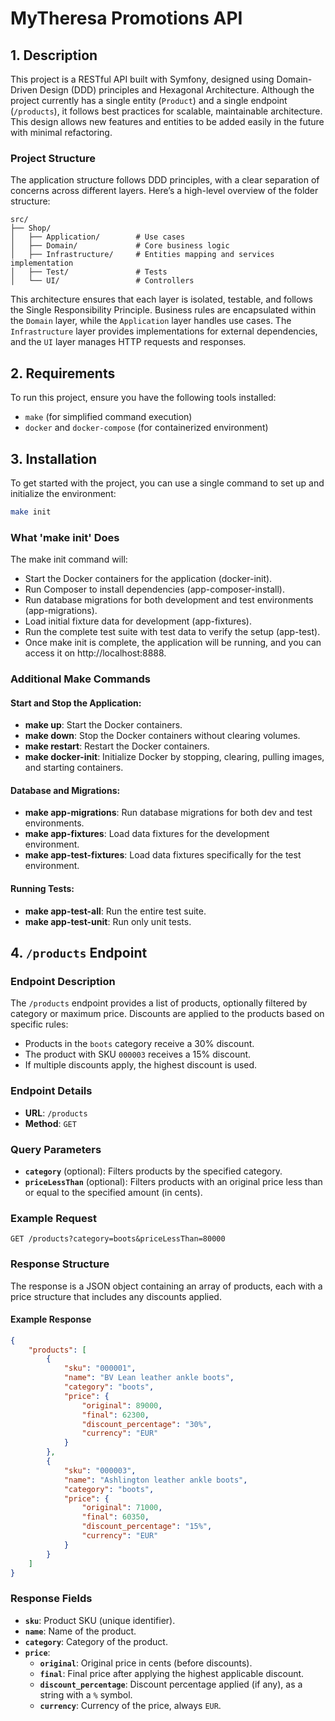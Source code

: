 # MyTheresa Promotions API

## 1. Description

This project is a RESTful API built with Symfony, designed using Domain-Driven Design (DDD) principles and Hexagonal Architecture. Although the project currently has a single entity (`Product`) and a single endpoint (`/products`), it follows best practices for scalable, maintainable architecture. This design allows new features and entities to be added easily in the future with minimal refactoring.

### Project Structure

The application structure follows DDD principles, with a clear separation of concerns across different layers. Here’s a high-level overview of the folder structure:

```
src/
├── Shop/
│   ├── Application/        # Use cases
│   ├── Domain/             # Core business logic
│   ├── Infrastructure/     # Entities mapping and services implementation
│   ├── Test/               # Tests
│   └── UI/                 # Controllers
```

This architecture ensures that each layer is isolated, testable, and follows the Single Responsibility Principle. Business rules are encapsulated within the `Domain` layer, while the `Application` layer handles use cases. The `Infrastructure` layer provides implementations for external dependencies, and the `UI` layer manages HTTP requests and responses.

## 2. Requirements

To run this project, ensure you have the following tools installed:

- `make` (for simplified command execution)
- `docker` and `docker-compose` (for containerized environment)

## 3. Installation

To get started with the project, you can use a single command to set up and initialize the environment:

```bash
make init
```

### What 'make init' Does
The make init command will:

- Start the Docker containers for the application (docker-init).
- Run Composer to install dependencies (app-composer-install).
- Run database migrations for both development and test environments (app-migrations).
- Load initial fixture data for development (app-fixtures).
- Run the complete test suite with test data to verify the setup (app-test).
- Once make init is complete, the application will be running, and you can access it on http://localhost:8888.

### Additional Make Commands

#### Start and Stop the Application:
- **make up**: Start the Docker containers.
- **make down**: Stop the Docker containers without clearing volumes.
- **make restart**: Restart the Docker containers.
- **make docker-init**: Initialize Docker by stopping, clearing, pulling images, and starting containers.
#### Database and Migrations:
- **make app-migrations**: Run database migrations for both dev and test environments.
- **make app-fixtures**: Load data fixtures for the development environment.
- **make app-test-fixtures**: Load data fixtures specifically for the test environment.
#### Running Tests:
- **make app-test-all**: Run the entire test suite.
- **make app-test-unit**: Run only unit tests.

## 4. `/products` Endpoint

### Endpoint Description

The `/products` endpoint provides a list of products, optionally filtered by category or maximum price. Discounts are applied to the products based on specific rules:
- Products in the `boots` category receive a 30% discount.
- The product with SKU `000003` receives a 15% discount.
- If multiple discounts apply, the highest discount is used.

### Endpoint Details

- **URL**: `/products`
- **Method**: `GET`

### Query Parameters

- **`category`** (optional): Filters products by the specified category.
- **`priceLessThan`** (optional): Filters products with an original price less than or equal to the specified amount (in cents).

### Example Request

```http
GET /products?category=boots&priceLessThan=80000
```

### Response Structure

The response is a JSON object containing an array of products, each with a price structure that includes any discounts applied.

#### Example Response

```json
{
    "products": [
        {
            "sku": "000001",
            "name": "BV Lean leather ankle boots",
            "category": "boots",
            "price": {
                "original": 89000,
                "final": 62300,
                "discount_percentage": "30%",
                "currency": "EUR"
            }
        },
        {
            "sku": "000003",
            "name": "Ashlington leather ankle boots",
            "category": "boots",
            "price": {
                "original": 71000,
                "final": 60350,
                "discount_percentage": "15%",
                "currency": "EUR"
            }
        }
    ]
}
```

### Response Fields

- **`sku`**: Product SKU (unique identifier).
- **`name`**: Name of the product.
- **`category`**: Category of the product.
- **`price`**:
    - **`original`**: Original price in cents (before discounts).
    - **`final`**: Final price after applying the highest applicable discount.
    - **`discount_percentage`**: Discount percentage applied (if any), as a string with a `%` symbol.
    - **`currency`**: Currency of the price, always `EUR`.